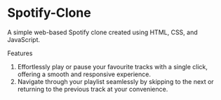 # Spotify-Clone
A simple web-based Spotify clone created using HTML, CSS, and JavaScript. 

Features
1. Effortlessly play or pause your favourite tracks with a single click, offering a smooth and responsive experience. 
2. Navigate through your playlist seamlessly by skipping to the next or returning to the previous track at your convenience.

